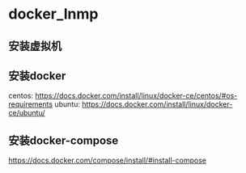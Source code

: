 # docker_lnmp
## 安装虚拟机
## 安装docker
centos: https://docs.docker.com/install/linux/docker-ce/centos/#os-requirements
ubuntu: https://docs.docker.com/install/linux/docker-ce/ubuntu/
## 安装docker-compose
https://docs.docker.com/compose/install/#install-compose
